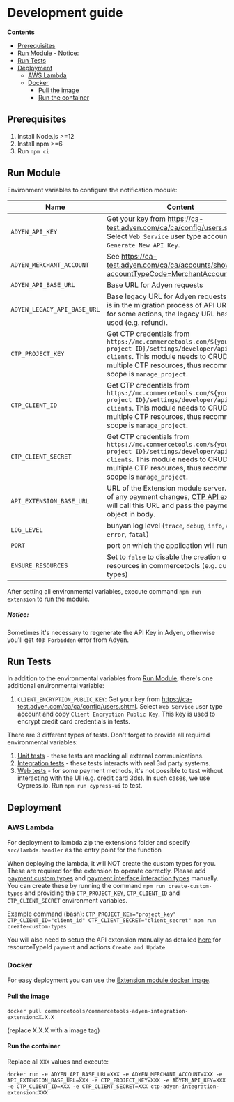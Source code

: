 # Development guide

<!-- START doctoc generated TOC please keep comment here to allow auto update -->
<!-- DON'T EDIT THIS SECTION, INSTEAD RE-RUN doctoc TO UPDATE -->
**Contents**

- [Prerequisites](#prerequisites)
- [Run Module](#run-module)
      - [Notice:](#notice)
- [Run Tests](#run-tests)
- [Deployment](#deployment)
  - [AWS Lambda](#aws-lambda)
  - [Docker](#docker)
    - [Pull the image](#pull-the-image)
    - [Run the container](#run-the-container)

<!-- END doctoc generated TOC please keep comment here to allow auto update -->

## Prerequisites
1. Install Node.js >=12
1. Install npm >=6
1. Run `npm ci`

## Run Module
Environment variables to configure the notification module:

| Name | Content | Required | Default value |
| --- | --- | --- | --- |
|`ADYEN_API_KEY` | Get your key from https://ca-test.adyen.com/ca/ca/config/users.shtml. Select `Web Service` user type account and `Generate New API Key`. | YES | |
|`ADYEN_MERCHANT_ACCOUNT` | See https://ca-test.adyen.com/ca/ca/accounts/show.shtml?accountTypeCode=MerchantAccount | YES | |
|`ADYEN_API_BASE_URL` | Base URL for Adyen requests | NO | `https://checkout-test.adyen.com/v40` |
|`ADYEN_LEGACY_API_BASE_URL` | Base legacy URL for Adyen requests. Adyen is in the migration process of API URLs and for some actions, the legacy URL has to be used (e.g. refund). | NO | `https://pal-test.adyen.com/pal/servlet/Payment/v40` |
|`CTP_PROJECT_KEY` | Get CTP credentials from `https://mc.commercetools.com/${your CTP project ID}/settings/developer/api-clients`. This module needs to CRUD multiple CTP resources, thus recommended scope is `manage_project`. |  YES | |
|`CTP_CLIENT_ID` | Get CTP credentials from `https://mc.commercetools.com/${your CTP project ID}/settings/developer/api-clients`. This module needs to CRUD multiple CTP resources, thus recommended scope is `manage_project`. | YES | |
|`CTP_CLIENT_SECRET` | Get CTP credentials from `https://mc.commercetools.com/${your CTP project ID}/settings/developer/api-clients`. This module needs to CRUD multiple CTP resources, thus recommended scope is `manage_project`. | YES | |
|`API_EXTENSION_BASE_URL` | URL of the Extension module server. In case of any payment changes, [CTP API extension](https://docs.commercetools.com/http-api-projects-api-extensions) will call this URL and pass the payment object in body. | YES | |
|`LOG_LEVEL` | bunyan log level (`trace`, `debug`, `info`, `warn`, `error`, `fatal`)| NO | `info`
|`PORT` | port on which the application will run | NO | 8080
|`ENSURE_RESOURCES` | Set to `false` to disable the creation of resources in commercetools (e.g. custom types) | NO | `true`


After setting all environmental variables, execute command `npm run extension` to run the module.
##### Notice:
Sometimes it's necessary to regenerate the API Key in Adyen, otherwise you'll get `403 Forbidden` error from Adyen.

## Run Tests
In addition to the environmental variables from [Run Module](#run-module), there's one additional environmental variable:
1. `CLIENT_ENCRYPTION_PUBLIC_KEY`: Get your key from https://ca-test.adyen.com/ca/ca/config/users.shtml. Select `Web Service` user type account and copy `Client Encryption Public Key`. This key is used to encrypt credit card credentials in tests.

There are 3 different types of tests. Don't forget to provide all required environmental variables:
1. [Unit tests](../test/unit) - these tests are mocking all external communications.
1. [Integration tests](../test/integration) - these tests interacts with real 3rd party systems.
1. [Web tests](../../cypress/integration) - for some payment methods, it's not possible to test without interacting
with the UI (e.g. credit card 3ds). In such cases, we use Cypress.io. Run `npm run cypress-ui` to test.

## Deployment

### AWS Lambda

For deployment to lambda zip the extensions folder and specify `src/lambda.handler` as the entry point for the function

When deploying the lambda, it will NOT create the custom types for you. These are required for the extension to operate correctly. Please add [payment custom types](../resources/payment-custom-types.json) and [payment interface interaction types](../resources/payment-interface-interaction-types.json) manually.
You can create these by running the command `npm run create-custom-types` and providing the `CTP_PROJECT_KEY`, `CTP_CLIENT_ID` and `CTP_CLIENT_SECRET` environment variables.

Example command (bash): `CTP_PROJECT_KEY="project_key" CTP_CLIENT_ID="client_id" CTP_CLIENT_SECRET="client_secret" npm run create-custom-types`

You will also need to setup the API extension manually as detailed [here](https://docs.commercetools.com/http-api-projects-api-extensions) for resourceTypeId `payment` and actions `Create and Update`

### Docker
For easy deployment you can use the [Extension module docker image](https://hub.docker.com/r/commercetools/commercetools-adyen-integration-extension/tags).

#### Pull the image 
```
docker pull commercetools/commercetools-adyen-integration-extension:X.X.X
```
(replace X.X.X with a image tag)

#### Run the container

Replace all `XXX` values and execute:
```
docker run -e ADYEN_API_BASE_URL=XXX -e ADYEN_MERCHANT_ACCOUNT=XXX -e API_EXTENSION_BASE_URL=XXX -e CTP_PROJECT_KEY=XXX -e ADYEN_API_KEY=XXX -e CTP_CLIENT_ID=XXX -e CTP_CLIENT_SECRET=XXX ctp-adyen-integration-extension:XXX
```
